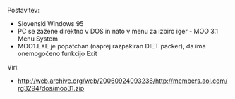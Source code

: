 Postavitev:

- Slovenski Windows 95
- PC se zažene direktno v DOS in nato v menu za izbiro iger - MOO 3.1 Menu System
- MOO1.EXE je popatchan (naprej razpakiran DIET packer), da ima onemogočeno funkcijo Exit

Viri:
- http://web.archive.org/web/20060924093236/http://members.aol.com/rg3294/dos/moo31.zip
